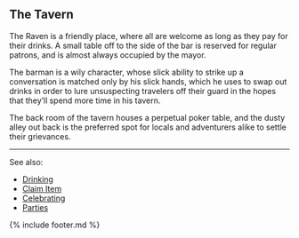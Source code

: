 ## The Tavern
The Raven is a friendly place, where all are welcome as long as they pay for their drinks. A small table off to the
  side of the bar is reserved for regular patrons, and is almost always occupied by the mayor.

The barman is a wily character, whose slick ability to strike up a conversation is matched only by his slick hands,
  which he uses to swap out drinks in order to lure unsuspecting travelers off their guard in the hopes that they’ll
  spend more time in his tavern.

The back room of the tavern houses a perpetual poker table, and the dusty alley out back is the preferred spot for
  locals and adventurers alike to settle their grievances.

---

See also:
 - [Drinking](drinking.md)
 - [Claim Item](claim_item.md)
 - [Celebrating](../../character/celebrating.md)
 - [Parties](../../parties.md)

{% include footer.md %}
